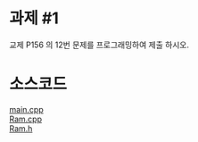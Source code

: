# 과제 #1
교제 P156 의 12번 문제를 프로그래밍하여 제출 하시오.

# 소스코드
[main.cpp](./main.cpp)<br>
[Ram.cpp](./Ram.cpp)<br>
[Ram.h](./Ram.h)<br>
